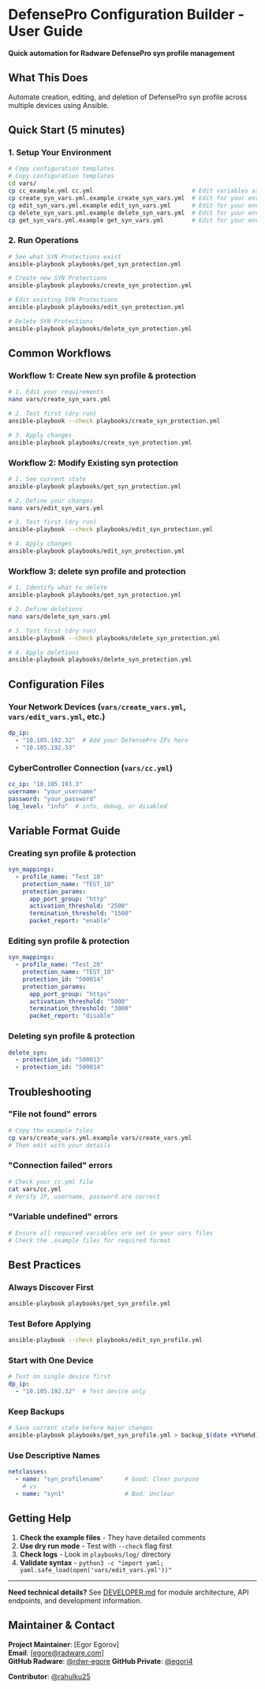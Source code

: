 # DefensePro Configuration Builder - User Guide

**Quick automation for Radware DefensePro syn profile management**

## What This Does

Automate creation, editing, and deletion of DefensePro syn profile across multiple devices using Ansible.

## Quick Start (5 minutes)

### 1. Setup Your Environment
```bash
# Copy configuration templates
# Copy configuration templates
cd vars/
cp cc_example.yml cc.yml                            # Edit variables as needed
cp create_syn_vars.yml.example create_syn_vars.yml  # Edit for your environment
cp edit_syn_vars.yml.example edit_syn_vars.yml      # Edit for your environment
cp delete_syn_vars.yml.example delete_syn_vars.yml  # Edit for your environment
cp get_syn_vars.yml.example get_syn_vars.yml        # Edit for your environment
```

### 2. Run Operations
```bash
# See what SYN Protections exist
ansible-playbook playbooks/get_syn_protection.yml

# Create new SYN Protections
ansible-playbook playbooks/create_syn_protection.yml

# Edit existing SYN Protections
ansible-playbook playbooks/edit_syn_protection.yml

# Delete SYN Protections
ansible-playbook playbooks/delete_syn_protection.yml
```

## Common Workflows

### Workflow 1: Create New syn profile & protection
```bash
# 1. Edit your requirements
nano vars/create_syn_vars.yml

# 2. Test first (dry run)
ansible-playbook --check playbooks/create_syn_protection.yml

# 3. Apply changes
ansible-playbook playbooks/create_syn_protection.yml
```

### Workflow 2: Modify Existing syn protection
```bash
# 1. See current state
ansible-playbook playbooks/get_syn_protection.yml

# 2. Define your changes
nano vars/edit_syn_vars.yml

# 3. Test first (dry run)
ansible-playbook --check playbooks/edit_syn_protection.yml

# 4. Apply changes
ansible-playbook playbooks/edit_syn_protection.yml
```

### Workflow 3: delete syn profile and protection
```bash
# 1. Identify what to delete
ansible-playbook playbooks/get_syn_protection.yml

# 2. Define deletions
nano vars/delete_syn_vars.yml

# 3. Test first (dry run)
ansible-playbook --check playbooks/delete_syn_protection.yml

# 4. Apply deletions
ansible-playbook playbooks/delete_syn_protection.yml
```

## Configuration Files

### Your Network Devices (`vars/create_vars.yml`, `vars/edit_vars.yml`, etc.)
```yaml
dp_ip:
  - "10.105.192.32"  # Add your DefensePro IPs here
  - "10.105.192.33"
```

### CyberController Connection (`vars/cc.yml`)
```yaml
cc_ip: "10.105.193.3"
username: "your_username"
password: "your_password"
log_level: "info"  # info, debug, or disabled
```

## Variable Format Guide

### Creating syn profile & protection
```yaml
syn_mappings:
  - profile_name: "Test_10"
    protection_name: "TEST_10"
    protection_params:
      app_port_group: "http"
      activation_threshold: "2500"
      termination_threshold: "1500"
      packet_report: "enable"
```

### Editing syn profile & protection  
```yaml
syn_mappings:
  - profile_name: "Test_20"
    protection_name: "TEST_10"
    protection_id: "500014"
    protection_params:
      app_port_group: "https"
      activation_threshold: "5000"
      termination_threshold: "3000"
      packet_report: "disable"
```

### Deleting syn profile & protection
```yaml
delete_syn:
  - protection_id: "500013"
  - protection_id: "500014"
```

## Troubleshooting

### "File not found" errors
```bash
# Copy the example files
cp vars/create_vars.yml.example vars/create_vars.yml
# Then edit with your details
```

### "Connection failed" errors  
```bash
# Check your cc.yml file
cat vars/cc.yml
# Verify IP, username, password are correct
```

### "Variable undefined" errors
```bash
# Ensure all required variables are set in your vars files
# Check the .example files for required format
```

## Best Practices

###  **Always Discover First**
```bash
ansible-playbook playbooks/get_syn_profile.yml
```

###  **Test Before Applying**
```bash
ansible-playbook --check playbooks/edit_syn_profile.yml
```

###  **Start with One Device**
```yaml
# Test on single device first
dp_ip:
  - "10.105.192.32"  # Test device only
```

###  **Keep Backups**
```bash
# Save current state before major changes
ansible-playbook playbooks/get_syn_profile.yml > backup_$(date +%Y%m%d).log
```

###  **Use Descriptive Names**
```yaml
netclasses:
  - name: "syn_profilename"      # Good: Clear purpose
    # vs
  - name: "syn1"                 # Bad: Unclear
```

## Getting Help

1. **Check the example files** - They have detailed comments
2. **Use dry run mode** - Test with `--check` flag first  
3. **Check logs** - Look in `playbooks/log/` directory
4. **Validate syntax** - `python3 -c "import yaml; yaml.safe_load(open('vars/edit_vars.yml'))"`

---

**Need technical details?** See [DEVELOPER.md](DEVELOPER.md) for module architecture, API endpoints, and development information.

## Maintainer & Contact

**Project Maintainer**: [Egor Egorov]  
**Email**: [egore@radware.com]  
**GitHub Radware**: [@rdwr-egore](https://github.com/rdwr-egore)
**GitHub Private**: [@egori4](https://github.com/egori4)

**Contributor**:  [@rahulku25](https://github.com/rahulku25)